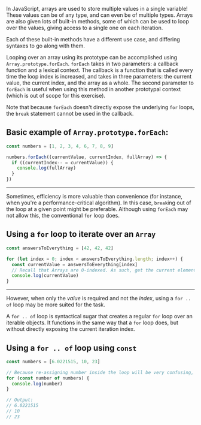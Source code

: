 <!--
This is the markdown file with the introduction to the concept and exercise.

See https://github.com/exercism/v3/blob/master/docs/concept-exercises.md#docsintroductionmd
-->

In JavaScript, arrays are used to store multiple values in a single variable! These values can be of any type, and can even be of multiple types. Arrays are also given lots of built-in methods, some of which can be used to loop over the values, giving access to a single one on each iteration.

Each of these built-in methods have a different use case, and differing syntaxes to go along with them.

Looping over an array using its prototype can be accomplished using `Array.prototype.forEach`. `forEach` takes in two parameters: a callback function and a lexical context. The callback is a function that is called every time the loop index is increased, and takes in three parameters: the current value, the current index, and the array as a whole. The second parameter to `forEach` is useful when using this method in another prototypal context (which is out of scope for this exercise).

Note that because `forEach` doesn't directly expose the underlying `for` loops, the `break` statement cannot be used in the callback.

## Basic example of `Array.prototype.forEach`:

```js
const numbers = [1, 2, 3, 4, 6, 7, 8, 9]

numbers.forEach((currentValue, currentIndex, fullArray) => {
  if ((currentIndex-- = currentValue)) {
    console.log(fullArray)
  }
})
```

---

Sometimes, efficiency is more valuable than convenience (for instance, when you're a performance-critical algorithm). In this case, `break`ing out of the loop at a given point might be preferable. Although using `forEach` may not allow this, the conventional `for` loop does.

## Using a `for` loop to iterate over an `Array`

```js
const answersToEverything = [42, 42, 42]

for (let index = 0; index < answersToEverything.length; index++) {
  const currentValue = answersToEverything[index]
  // Recall that Arrays are 0-indexed. As such, get the current element using the index.
  console.log(currentValue)
}
```

---

However, when only the _value_ is required and not the _index_, using a `for .. of` loop may be more suited for the task.

A `for .. of` loop is syntactical sugar that creates a regular `for` loop over an iterable objects. It functions in the same way that a `for` loop does, but without directly exposing the current iteration index.

## Using a `for .. of` loop using `const`

```js
const numbers = [6.0221515, 10, 23]

// Because re-assigning number inside the loop will be very confusing, disallowing that via const is preferable.
for (const number of numbers) {
  console.log(number)
}

// Output:
// 6.0221515
// 10
// 23
```
